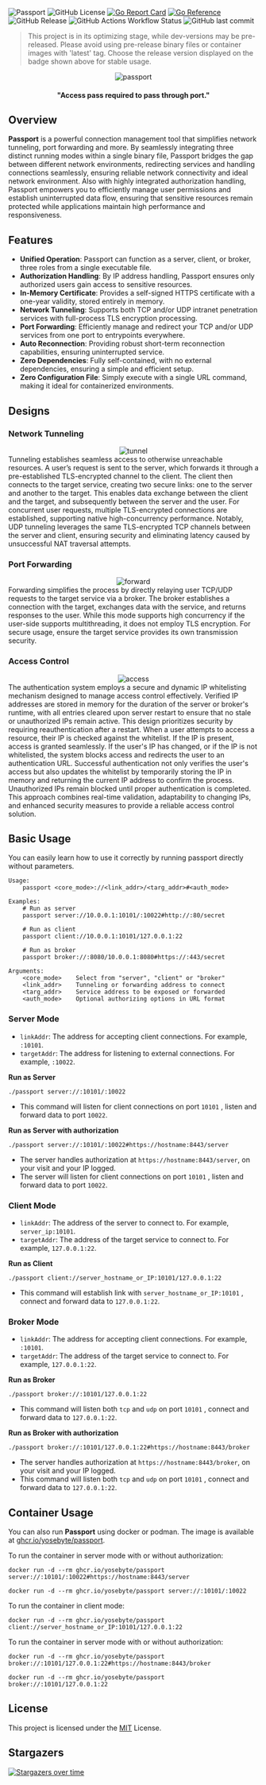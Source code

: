 ![Passport](https://img.shields.io/badge/Yosebyte-Passport-blue)
![GitHub License](https://img.shields.io/github/license/yosebyte/passport)
[![Go Report Card](https://goreportcard.com/badge/github.com/yosebyte/passport)](https://goreportcard.com/report/github.com/yosebyte/passport)
[![Go Reference](https://pkg.go.dev/badge/github.com/yosebyte/passport.svg)](https://pkg.go.dev/github.com/yosebyte/passport)
![GitHub Release](https://img.shields.io/github/v/release/yosebyte/passport)
![GitHub Actions Workflow Status](https://img.shields.io/github/actions/workflow/status/yosebyte/passport/docker.yml)
![GitHub last commit](https://img.shields.io/github/last-commit/yosebyte/passport)

> This project is in its optimizing stage, while dev-versions may be pre-released. Please avoid using pre-release binary files or container images with 'latest' tag. Choose the release version displayed on the badge shown above for stable usage.

<div align="center">
  <img src="https://cdn.185610.xyz/assets/passport.png" alt="passport">
</div>

<h4 align="center">"Access pass required to pass through port."</h4>

## Overview

**Passport** is a powerful connection management tool that simplifies network tunneling, port forwarding and more. By seamlessly integrating three distinct running modes within a single binary file, Passport bridges the gap between different network environments, redirecting services and handling connections seamlessly, ensuring reliable network connectivity and ideal network environment. Also with highly integrated authorization handling, Passport empowers you to efficiently manage user permissions and establish uninterrupted data flow, ensuring that sensitive resources remain protected while applications maintain high performance and responsiveness.

## Features

- **Unified Operation**: Passport can function as a server, client, or broker, three roles from a single executable file.
- **Authorization Handling**: By IP address handling, Passport ensures only authorized users gain access to sensitive resources.
- **In-Memory Certificate**: Provides a self-signed HTTPS certificate with a one-year validity, stored entirely in memory.
- **Network Tunneling**: Supports both TCP and/or UDP intranet penetration services with full-process TLS encryption processing.
- **Port Forwarding**: Efficiently manage and redirect your TCP and/or UDP services from one port to entrypoints everywhere.
- **Auto Reconnection**: Providing robust short-term reconnection capabilities, ensuring uninterrupted service.
- **Zero Dependencies**: Fully self-contained, with no external dependencies, ensuring a simple and efficient setup.
- **Zero Configuration File**: Simply execute with a single URL command, making it ideal for containerized environments.

## Designs

### Network Tunneling

<div align="center">
  <img src="https://cdn.185610.xyz/assets/tunnel.png" alt="tunnel">
</div>
Tunneling establishes seamless access to otherwise unreachable resources. A user’s request is sent to the server, which forwards it through a pre-established TLS-encrypted channel to the client. The client then connects to the target service, creating two secure links: one to the server and another to the target. This enables data exchange between the client and the target, and subsequently between the server and the user. For concurrent user requests, multiple TLS-encrypted connections are established, supporting native high-concurrency performance. Notably, UDP tunneling leverages the same TLS-encrypted TCP channels between the server and client, ensuring security and eliminating latency caused by unsuccessful NAT traversal attempts.

### Port Forwarding

<div align="center">
  <img src="https://cdn.185610.xyz/assets/forward.png" alt="forward">
</div>
Forwarding simplifies the process by directly relaying user TCP/UDP requests to the target service via a broker. The broker establishes a connection with the target, exchanges data with the service, and returns responses to the user. While this mode supports high concurrency if the user-side supports multithreading, it does not employ TLS encryption. For secure usage, ensure the target service provides its own transmission security.

### Access Control

<div align="center">
  <img src="https://cdn.185610.xyz/assets/access.png" alt="access">
</div>
The authentication system employs a secure and dynamic IP whitelisting mechanism designed to manage access control effectively. Verified IP addresses are stored in memory for the duration of the server or broker's runtime, with all entries cleared upon server restart to ensure that no stale or unauthorized IPs remain active. This design prioritizes security by requiring reauthentication after a restart. When a user attempts to access a resource, their IP is checked against the whitelist. If the IP is present, access is granted seamlessly. If the user's IP has changed, or if the IP is not whitelisted, the system blocks access and redirects the user to an authentication URL. Successful authentication not only verifies the user's access but also updates the whitelist by temporarily storing the IP in memory and returning the current IP address to confirm the process. Unauthorized IPs remain blocked until proper authentication is completed. This approach combines real-time validation, adaptability to changing IPs, and enhanced security measures to provide a reliable access control solution.

## Basic Usage

You can easily learn how to use it correctly by running passport directly without parameters.

```
Usage:
    passport <core_mode>://<link_addr>/<targ_addr>#<auth_mode>

Examples:
    # Run as server
    passport server://10.0.0.1:10101/:10022#http://:80/secret

    # Run as client
    passport client://10.0.0.1:10101/127.0.0.1:22

    # Run as broker
    passport broker://:8080/10.0.0.1:8080#https://:443/secret

Arguments:
    <core_mode>    Select from "server", "client" or "broker"
    <link_addr>    Tunneling or forwarding address to connect
    <targ_addr>    Service address to be exposed or forwarded
    <auth_mode>    Optional authorizing options in URL format
```

### Server Mode

- `linkAddr`: The address for accepting client connections. For example, `:10101`.
- `targetAddr`: The address for listening to external connections. For example, `:10022`.

**Run as Server**

```
./passport server://:10101/:10022
```

- This command will listen for client connections on port `10101` , listen and forward data to port `10022`.

**Run as Server with authorization**

```
./passport server://:10101/:10022#https://hostname:8443/server
```

- The server handles authorization at `https://hostname:8443/server`, on your visit and your IP logged.
- The server will listen for client connections on port `10101` , listen and forward data to port `10022`.

### Client Mode

- `linkAddr`: The address of the server to connect to. For example, `server_ip:10101`.
- `targetAddr`: The address of the target service to connect to. For example, `127.0.0.1:22`.

**Run as Client**

```
./passport client://server_hostname_or_IP:10101/127.0.0.1:22
```

- This command will establish link with `server_hostname_or_IP:10101` , connect and forward data to `127.0.0.1:22`.

### Broker Mode

- `linkAddr`: The address for accepting client connections. For example, `:10101`.
- `targetAddr`: The address of the target service to connect to. For example, `127.0.0.1:22`.

**Run as Broker**

```
./passport broker://:10101/127.0.0.1:22
```

- This command will listen both `tcp` and `udp` on port `10101` , connect and forward data to `127.0.0.1:22`.

**Run as Broker with authorization**

```
./passport broker://:10101/127.0.0.1:22#https://hostname:8443/broker
```

- The server handles authorization at `https://hostname:8443/broker`, on your visit and your IP logged.
- This command will listen both `tcp` and `udp` on port `10101` , connect and forward data to `127.0.0.1:22`.

## Container Usage

You can also run **Passport** using docker or podman. The image is available at [ghcr.io/yosebyte/passport](https://ghcr.io/yosebyte/passport).

To run the container in server mode with or without authorization:

```
docker run -d --rm ghcr.io/yosebyte/passport server://:10101/:10022#https://hostname:8443/server
```

```
docker run -d --rm ghcr.io/yosebyte/passport server://:10101/:10022
```

To run the container in client mode:

```
docker run -d --rm ghcr.io/yosebyte/passport client://server_hostname_or_IP:10101/127.0.0.1:22
```

To run the container in server mode with or without authorization:

```
docker run -d --rm ghcr.io/yosebyte/passport broker://:10101/127.0.0.1:22#https://hostname:8443/broker
```

```
docker run -d --rm ghcr.io/yosebyte/passport broker://:10101/127.0.0.1:22
```

## License

This project is licensed under the [MIT](LICENSE) License.

## Stargazers
[![Stargazers over time](https://starchart.cc/yosebyte/passport.svg?variant=adaptive)](https://starchart.cc/yosebyte/passport)
